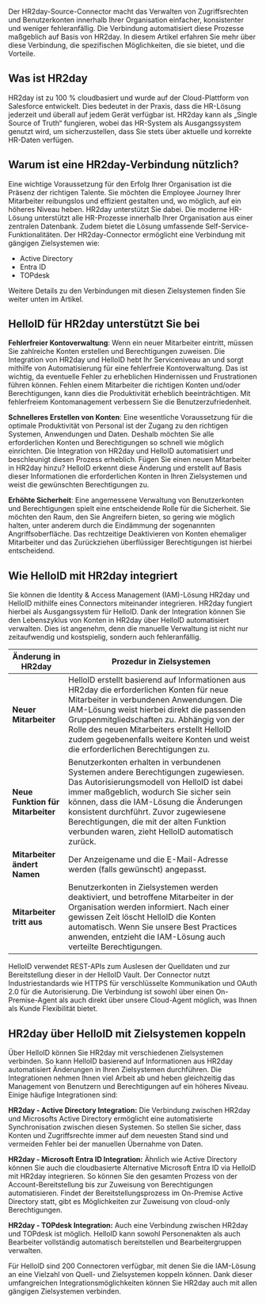 Der HR2day-Source-Connector macht das Verwalten von Zugriffsrechten und Benutzerkonten innerhalb Ihrer Organisation einfacher, konsistenter und weniger fehleranfällig. Die Verbindung automatisiert diese Prozesse maßgeblich auf Basis von HR2day. In diesem Artikel erfahren Sie mehr über diese Verbindung, die spezifischen Möglichkeiten, die sie bietet, und die Vorteile.

## Was ist HR2day

HR2day ist zu 100 % cloudbasiert und wurde auf der Cloud-Plattform von Salesforce entwickelt. Dies bedeutet in der Praxis, dass die HR-Lösung jederzeit und überall auf jedem Gerät verfügbar ist. HR2day kann als „Single Source of Truth“ fungieren, wobei das HR-System als Ausgangssystem genutzt wird, um sicherzustellen, dass Sie stets über aktuelle und korrekte HR-Daten verfügen.

## Warum ist eine HR2day-Verbindung nützlich?

Eine wichtige Voraussetzung für den Erfolg Ihrer Organisation ist die Präsenz der richtigen Talente. Sie möchten die Employee Journey Ihrer Mitarbeiter reibungslos und effizient gestalten und, wo möglich, auf ein höheres Niveau heben. HR2day unterstützt Sie dabei. Die moderne HR-Lösung unterstützt alle HR-Prozesse innerhalb Ihrer Organisation aus einer zentralen Datenbank. Zudem bietet die Lösung umfassende Self-Service-Funktionalitäten. Der HR2day-Connector ermöglicht eine Verbindung mit gängigen Zielsystemen wie:

* Active Directory
* Entra ID
* TOPdesk

Weitere Details zu den Verbindungen mit diesen Zielsystemen finden Sie weiter unten im Artikel.

## HelloID für HR2day unterstützt Sie bei

**Fehlerfreier Kontoverwaltung**: Wenn ein neuer Mitarbeiter eintritt, müssen Sie zahlreiche Konten erstellen und Berechtigungen zuweisen. Die Integration von HR2day und HelloID hebt Ihr Serviceniveau an und sorgt mithilfe von Automatisierung für eine fehlerfreie Kontoverwaltung. Das ist wichtig, da eventuelle Fehler zu erheblichen Hindernissen und Frustrationen führen können. Fehlen einem Mitarbeiter die richtigen Konten und/oder Berechtigungen, kann dies die Produktivität erheblich beeinträchtigen. Mit fehlerfreiem Kontomanagement verbessern Sie die Benutzerzufriedenheit.

**Schnelleres Erstellen von Konten**: Eine wesentliche Voraussetzung für die optimale Produktivität von Personal ist der Zugang zu den richtigen Systemen, Anwendungen und Daten. Deshalb möchten Sie alle erforderlichen Konten und Berechtigungen so schnell wie möglich einrichten. Die Integration von HR2day und HelloID automatisiert und beschleunigt diesen Prozess erheblich. Fügen Sie einen neuen Mitarbeiter in HR2day hinzu? HelloID erkennt diese Änderung und erstellt auf Basis dieser Informationen die erforderlichen Konten in Ihren Zielsystemen und weist die gewünschten Berechtigungen zu.

**Erhöhte Sicherheit**: Eine angemessene Verwaltung von Benutzerkonten und Berechtigungen spielt eine entscheidende Rolle für die Sicherheit. Sie möchten den Raum, den Sie Angreifern bieten, so gering wie möglich halten, unter anderem durch die Eindämmung der sogenannten Angriffsoberfläche. Das rechtzeitige Deaktivieren von Konten ehemaliger Mitarbeiter und das Zurückziehen überflüssiger Berechtigungen ist hierbei entscheidend.

## Wie HelloID mit HR2day integriert

Sie können die Identity & Access Management (IAM)-Lösung HR2day und HelloID mithilfe eines Connectors miteinander integrieren. HR2day fungiert hierbei als Ausgangssystem für HelloID. Dank der Integration können Sie den Lebenszyklus von Konten in HR2day über HelloID automatisiert verwalten. Dies ist angenehm, denn die manuelle Verwaltung ist nicht nur zeitaufwendig und kostspielig, sondern auch fehleranfällig.

| **Änderung in HR2day** | **Prozedur in Zielsystemen** |
----------------------|---------------------------|
| **Neuer Mitarbeiter** | HelloID erstellt basierend auf Informationen aus HR2day die erforderlichen Konten für neue Mitarbeiter in verbundenen Anwendungen. Die IAM-Lösung weist hierbei direkt die passenden Gruppenmitgliedschaften zu. Abhängig von der Rolle des neuen Mitarbeiters erstellt HelloID zudem gegebenenfalls weitere Konten und weist die erforderlichen Berechtigungen zu. |
| **Neue Funktion für Mitarbeiter** | Benutzerkonten erhalten in verbundenen Systemen andere Berechtigungen zugewiesen. Das Autorisierungsmodell von HelloID ist dabei immer maßgeblich, wodurch Sie sicher sein können, dass die IAM-Lösung die Änderungen konsistent durchführt. Zuvor zugewiesene Berechtigungen, die mit der alten Funktion verbunden waren, zieht HelloID automatisch zurück. |
| **Mitarbeiter ändert Namen** | Der Anzeigename und die E-Mail-Adresse werden (falls gewünscht) angepasst. |
| **Mitarbeiter tritt aus** | Benutzerkonten in Zielsystemen werden deaktiviert, und betroffene Mitarbeiter in der Organisation werden informiert. Nach einer gewissen Zeit löscht HelloID die Konten automatisch. Wenn Sie unsere Best Practices anwenden, entzieht die IAM-Lösung auch verteilte Berechtigungen. |

HelloID verwendet REST-APIs zum Auslesen der Quelldaten und zur Bereitstellung dieser in der HelloID Vault. Der Connector nutzt Industriestandards wie HTTPS für verschlüsselte Kommunikation und OAuth 2.0 für die Autorisierung. Die Verbindung ist sowohl über einen On-Premise-Agent als auch direkt über unsere Cloud-Agent möglich, was Ihnen als Kunde Flexibilität bietet.

## HR2day über HelloID mit Zielsystemen koppeln

Über HelloID können Sie HR2day mit verschiedenen Zielsystemen verbinden. So kann HelloID basierend auf Informationen aus HR2day automatisiert Änderungen in Ihren Zielsystemen durchführen. Die Integrationen nehmen Ihnen viel Arbeit ab und heben gleichzeitig das Management von Benutzern und Berechtigungen auf ein höheres Niveau. Einige häufige Integrationen sind:

**HR2day - Active Directory Integration:** Die Verbindung zwischen HR2day und Microsofts Active Directory ermöglicht eine automatisierte Synchronisation zwischen diesen Systemen. So stellen Sie sicher, dass Konten und Zugriffsrechte immer auf dem neuesten Stand sind und vermeiden Fehler bei der manuellen Übernahme von Daten.

**HR2day - Microsoft Entra ID Integration:** Ähnlich wie Active Directory können Sie auch die cloudbasierte Alternative Microsoft Entra ID via HelloID mit HR2day integrieren. So können Sie den gesamten Prozess von der Account-Bereitstellung bis zur Zuweisung von Berechtigungen automatisieren. Findet der Bereitstellungsprozess im On-Premise Active Directory statt, gibt es Möglichkeiten zur Zuweisung von cloud-only Berechtigungen.

**HR2day - TOPdesk Integration:** Auch eine Verbindung zwischen HR2day und TOPdesk ist möglich. HelloID kann sowohl Personenakten als auch Bearbeiter vollständig automatisch bereitstellen und Bearbeitergruppen verwalten.

Für HelloID sind 200 Connectoren verfügbar, mit denen Sie die IAM-Lösung an eine Vielzahl von Quell- und Zielsystemen koppeln können. Dank dieser umfangreichen Integrationsmöglichkeiten können Sie HR2day auch mit allen gängigen Zielsystemen verbinden.